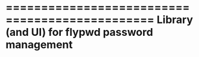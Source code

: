 ===============================================
Library (and UI) for flypwd password management
===============================================
